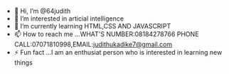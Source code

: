 - 👋 Hi, I’m @64judith
- 👀 I’m interested in articial intelligence
- 🌱 I’m currently learning HTML,CSS AND JAVASCRIPT
- 📫 How to reach me ...WHAT'S NUMBER:08184278766 PHONE CALL:07071810998,EMAIL:judithukadike7@gmail.com
- ⚡ Fun fact ...I am an enthusiat person who is interested in learning new things 

<!---
64judith/64judith is a ✨ special ✨ repository because its `README.md` (this file) appears on your GitHub profile.
You can click the Preview link to take a look at your changes.
--->
